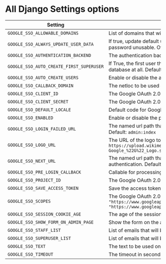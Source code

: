 # All Django Settings options

| Setting                                  | Description                                                                                                                                                                        |
| ---------------------------------------- | ---------------------------------------------------------------------------------------------------------------------------------------------------------------------------------- |
| `GOOGLE_SSO_ALLOWABLE_DOMAINS`           | List of domains that will be allowed to create users. Default: `[]`                                                                                                                |
| `GOOGLE_SSO_ALWAYS_UPDATE_USER_DATA`     | If true, update default user info from Google data at every login. This will also make their password unusable. Otherwise, all of this happens only on create. Default: `False`    |
| `GOOGLE_SSO_AUTHENTICATION_BACKEND`      | The authentication backend to use. Default: `None`                                                                                                                                 |
| `GOOGLE_SSO_AUTO_CREATE_FIRST_SUPERUSER` | If True, the first user that logs in will be created as superuser if no superuser exists in the database at all. Default: `False`                                                  |
| `GOOGLE_SSO_AUTO_CREATE_USERS`           | Enable or disable the auto-create users feature. Default: `True`                                                                                                                   |
| `GOOGLE_SSO_CALLBACK_DOMAIN`             | The netloc to be used on Callback URI. Default: `None`                                                                                                                             |
| `GOOGLE_SSO_CLIENT_ID`                   | The Google OAuth 2.0 Web Application Client ID. Default: `None`                                                                                                                    |
| `GOOGLE_SSO_CLIENT_SECRET`               | The Google OAuth 2.0 Web Application Client Secret. Default: `None`                                                                                                                |
| `GOOGLE_SSO_DEFAULT_LOCALE`              | Default code for Google locale. Default: `en`                                                                                                                                      |
| `GOOGLE_SSO_ENABLED`                     | Enable or disable the plugin. Default: `True`                                                                                                                                      |
| `GOOGLE_SSO_LOGIN_FAILED_URL`            | The named url path that the user will be redirected to if an authentication error is encountered. Default: `admin:index`                                                           |
| `GOOGLE_SSO_LOGO_URL`                    | The URL of the logo to be used on the login button. Default: `https://upload.wikimedia.org/wikipedia/commons/thumb/5/53/Google_%22G%22_Logo.svg/512px-Google_%22G%22_Logo.svg.png` |
| `GOOGLE_SSO_NEXT_URL`                    | The named url path that the user will be redirected if there is no next url after successful authentication. Default: `admin:index`                                                |
| `GOOGLE_SSO_PRE_LOGIN_CALLBACK`          | Callable for processing pre-login logic. Default: `django_google_sso.hooks.pre_login_user`                                                                                         |
| `GOOGLE_SSO_PROJECT_ID`                  | The Google OAuth 2.0 Project ID. Default: `None`                                                                                                                                   |
| `GOOGLE_SSO_SAVE_ACCESS_TOKEN`           | Save the access token in the session. Default: `False`                                                                                                                             |
| `GOOGLE_SSO_SCOPES`                      | The Google OAuth 2.0 Scopes. Default: `["openid", "https://www.googleapis.com/auth/userinfo.email", "https://www.googleapis.com/auth/userinfo.profile"]`                           |
| `GOOGLE_SSO_SESSION_COOKIE_AGE`          | The age of the session cookie in seconds. Default: `3600`                                                                                                                          |
| `GOOGLE_SSO_SHOW_FORM_ON_ADMIN_PAGE`     | Show the form on the admin page. Default: `True`                                                                                                                                   |
| `GOOGLE_SSO_STAFF_LIST`                  | List of emails that will be created as staff. Default: `[]`                                                                                                                        |
| `GOOGLE_SSO_SUPERUSER_LIST`              | List of emails that will be created as superuser. Default: `[]`                                                                                                                    |
| `GOOGLE_SSO_TEXT`                        | The text to be used on the login button. Default: `Sign in with Google`                                                                                                            |
| `GOOGLE_SSO_TIMEOUT`                     | The timeout in seconds for the Google SSO authentication returns info, in minutes. Default: `10`                                                                                   |
